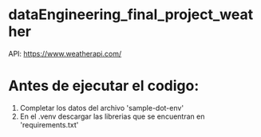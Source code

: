 # dataEngineering_final_project_weather
API: https://www.weatherapi.com/

# Antes de ejecutar el codigo:
  1. Completar los datos del archivo 'sample-dot-env'
  2. En el .venv descargar las librerias que se encuentran en 'requirements.txt'
